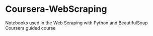 # Coursera-WebScraping
Notebooks used in the Web Scraping with Python and BeautifulSoup Coursera guided course
